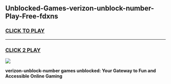 
## Unblocked-Games-verizon-unblock-number-Play-Free-fdxns
<h3>
<a href="https://premium76.site?title=verizon-unblock-number&ref=18A1">CLICK TO PLAY</a></h3>
<hr>

<h3>
<a href="https://premium76.site?title=verizon-unblock-number&ref=18A1">CLICK 2 PLAY</a>
  
</h3>

<a href="https://premium76.site?title=verizon-unblock-number&ref=18A1"><img src="https://clearcache.store/games.png"></a>


**verizon-unblock-number games unblocked: Your Gateway to Fun and Accessible Online Gaming**
